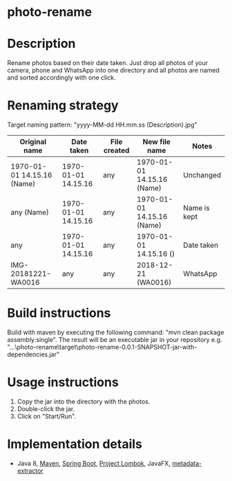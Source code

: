 # photo-rename
# Description
Rename photos based on their date taken. Just drop all photos of your camera, phone and WhatsApp into one directory and all photos are named and sorted accordingly with one click.

# Renaming strategy
Target naming pattern: "yyyy-MM-dd HH.mm.ss (Description).jpg"

| Original name              | Date taken          | File created |  New file name              | Notes         |
| ---------------------------| ------------------- | ------------ | --------------------------- | ------------- |
| 1970-01-01 14.15.16 (Name) | 1970-01-01 14.15.16 | any          | 1970-01-01 14.15.16 (Name)  | Unchanged     |
| any (Name)                 | 1970-01-01 14.15.16 | any          | 1970-01-01 14.15.16 (Name)  | Name is kept  |
| any                        | 1970-01-01 14.15.16 | any          | 1970-01-01 14.15.16 ()      | Date taken    |
| IMG-20181221-WA0016        | any                 | any          | 2018-12-21 (WA0016)         | WhatsApp      |

# Build instructions
Build with maven by executing the following command: "mvn clean package assembly:single".
The result will be an executable jar in your repository e.g. "...\photo-rename\target\photo-rename-0.0.1-SNAPSHOT-jar-with-dependencies.jar"

# Usage instructions
1. Copy the jar into the directory with the photos.
2. Double-click the jar.
3. Click on "Start/Run".

# Implementation details
* Java 8, [Maven](https://maven.apache.org/), [Spring Boot](https://spring.io/projects/spring-boot), [Project Lombok](https://projectlombok.org/), JavaFX, [metadata-extractor](https://github.com/drewnoakes/metadata-extractor)